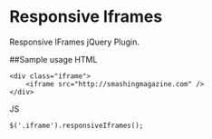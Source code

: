 # Responsive Iframes

Responsive IFrames jQuery Plugin.

##Sample usage
HTML
```
<div class="iframe">
	<iframe src="http://smashingmagazine.com" />
</div>
```

JS
```
$('.iframe').responsiveIframes();
```
